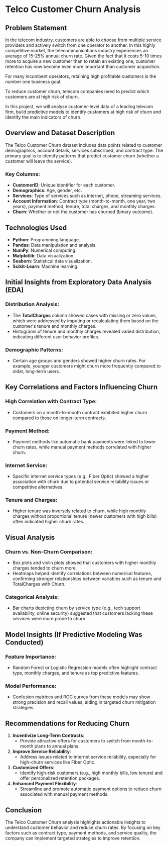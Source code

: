 # Telco Customer Churn Analysis

## Problem Statement
In the telecom industry, customers are able to choose from multiple service providers and actively switch from one operator to another. In this highly competitive market, the telecommunications industry experiences an average of 15-25% annual churn rate. Given the fact that it costs 5-10 times more to acquire a new customer than to retain an existing one, customer retention has now become even more important than customer acquisition.

For many incumbent operators, retaining high profitable customers is the number one business goal.

To reduce customer churn, telecom companies need to predict which customers are at high risk of churn.

In this project, we will analyse customer-level data of a leading telecom firm, build predictive models to identify customers at high risk of churn and identify the main indicators of churn.

## Overview and Dataset Description
The Telco Customer Churn dataset includes data points related to customer demographics, account details, services subscribed, and contract type. The primary goal is to identify patterns that predict customer churn (whether a customer will leave the service).

### Key Columns:
- **CustomerID**: Unique identifier for each customer.
- **Demographics**: Age, gender, etc.
- **Services**: Type of services such as internet, phone, streaming services.
- **Account Information**: Contract type (month-to-month, one year, two years), payment method, tenure, total charges, and monthly charges.
- **Churn**: Whether or not the customer has churned (binary outcome).

## Technologies Used
- **Python**: Programming language.
- **Pandas**: Data manipulation and analysis.
- **NumPy**: Numerical computing.
- **Matplotlib**: Data visualization.
- **Seaborn**: Statistical data visualization.
- **Scikit-Learn**: Machine learning.

## Initial Insights from Exploratory Data Analysis (EDA)
### Distribution Analysis:
- The **TotalCharges** column showed cases with missing or zero values, which were addressed by imputing or recalculating them based on the customer's tenure and monthly charges.
- Histograms of tenure and monthly charges revealed varied distribution, indicating different user behavior profiles.

### Demographic Patterns:
- Certain age groups and genders showed higher churn rates. For example, younger customers might churn more frequently compared to older, long-term users.

## Key Correlations and Factors Influencing Churn
### High Correlation with Contract Type:
- Customers on a month-to-month contract exhibited higher churn compared to those on longer-term contracts.

### Payment Method:
- Payment methods like automatic bank payments were linked to lower churn rates, while manual payment methods correlated with higher churn.

### Internet Service:
- Specific internet service types (e.g., Fiber Optic) showed a higher association with churn due to potential service reliability issues or competitive alternatives.

### Tenure and Charges:
- Higher tenure was inversely related to churn, while high monthly charges without proportional tenure (newer customers with high bills) often indicated higher churn rates.

## Visual Analysis
### Churn vs. Non-Churn Comparison:
- Box plots and violin plots showed that customers with higher monthly charges tended to churn more.
- Heatmaps helped identify correlations between numerical features, confirming stronger relationships between variables such as tenure and TotalCharges with Churn.

### Categorical Analysis:
- Bar charts depicting churn by service type (e.g., tech support availability, online security) suggested that customers lacking these services were more prone to churn.

## Model Insights (If Predictive Modeling Was Conducted)
### Feature Importance:
- Random Forest or Logistic Regression models often highlight contract type, monthly charges, and tenure as top predictive features.

### Model Performance:
- Confusion matrices and ROC curves from these models may show strong precision and recall values, aiding in targeted churn mitigation strategies.

## Recommendations for Reducing Churn
1. **Incentivize Long-Term Contracts**:
   - Provide attractive offers for customers to switch from month-to-month plans to annual plans.
2. **Improve Service Reliability**:
   - Address issues related to internet service reliability, especially for high-churn services like Fiber Optic.
3. **Customized Offers**:
   - Identify high-risk customers (e.g., high monthly bills, low tenure) and offer personalized retention packages.
4. **Enhanced Payment Flexibility**:
   - Streamline and promote automatic payment options to reduce churn associated with manual payment methods.

## Conclusion
The Telco Customer Churn analysis highlights actionable insights to understand customer behavior and reduce churn rates. By focusing on key factors such as contract type, payment methods, and service quality, the company can implement targeted strategies to improve retention.
